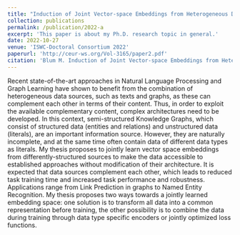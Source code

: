 ```yaml
---
title: "Induction of Joint Vector-space Embeddings from Heterogeneous Data Sources"
collection: publications
permalink: /publication/2022-a
excerpt: 'This paper is about my Ph.D. research topic in general.'
date: 2022-10-27
venue: 'ISWC-Doctoral Consortium 2022'
paperurl: 'http://ceur-ws.org/Vol-3165/paper2.pdf'
citation: 'Blum M. Induction of Joint Vector-space Embeddings from Heterogeneous Data Sources. In: Proceedings of the Doctoral Consortium at ISWC 2022. CEUR Workshop Proceedings. Vol 3165. Aachen: RWTH; 2022.'
---
```

Recent state-of-the-art approaches in Natural Language Processing and Graph Learning have shown to benefit from the combination of heterogeneous data sources, such as texts and graphs, as these can complement each other in terms of their content. Thus, in order to exploit the available complementary content, complex architectures need to be developed. In this context, semi-structured Knowledge Graphs, which consist of structured data (entities and relations) and unstructured data (literals), are an important information source. However, they are naturally incomplete, and at the same time often contain data of different data types as literals. My thesis proposes to jointly learn vector space embeddings from differently-structured sources to make the data accessible to established approaches without modification of their architecture. It is expected that data sources complement each other, which leads to reduced task training time and increased task performance and robustness. Applications range from Link Prediction in graphs to Named Entity Recognition. My thesis proposes two ways towards a jointly learned embedding space: one solution is to transform all data into a common representation before training, the other possibility is to combine the data during training through data type specific encoders or jointly optimized loss functions.

